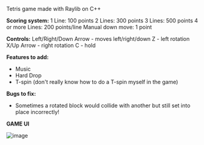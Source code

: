 Tetris game made with Raylib on C++

**Scoring system:**
1 Line: 100 points
2 Lines: 300 points
3 Lines: 500 points
4 or more Lines: 200 points/line
Manual down move: 1 point

**Controls:**
Left/Right/Down Arrow - moves left/right/down
Z - left rotation
X/Up Arrow - right rotation
C - hold 

**Features to add:**
- Music
- Hard Drop
- T-spin (don't really know how to do a T-spin myself in the game)

**Bugs to fix:**
- Sometimes a rotated block would collide with another but still set into place incorrectly!

**GAME UI**

![image](https://github.com/xFooFoo/Tetris/assets/73238233/20484847-86f9-4c1c-87ed-6d867eabd40b)
